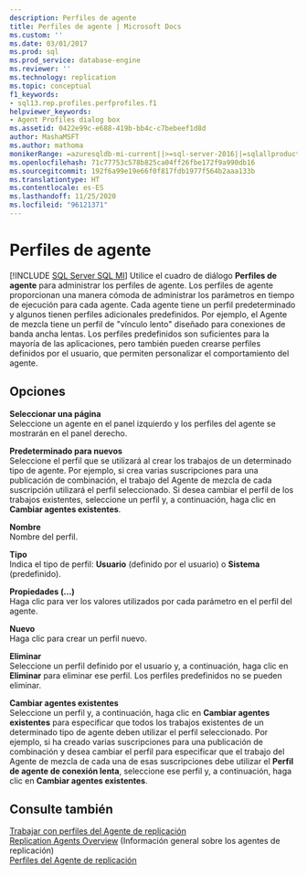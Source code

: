 ```yaml
---
description: Perfiles de agente
title: Perfiles de agente | Microsoft Docs
ms.custom: ''
ms.date: 03/01/2017
ms.prod: sql
ms.prod_service: database-engine
ms.reviewer: ''
ms.technology: replication
ms.topic: conceptual
f1_keywords:
- sql13.rep.profiles.perfprofiles.f1
helpviewer_keywords:
- Agent Profiles dialog box
ms.assetid: 0422e99c-e688-419b-bb4c-c7bebeef1d8d
author: MashaMSFT
ms.author: mathoma
monikerRange: =azuresqldb-mi-current||>=sql-server-2016||=sqlallproducts-allversions
ms.openlocfilehash: 71c77753c578b825ca04ff26fbe172f9a990db16
ms.sourcegitcommit: 192f6a99e19e66f0f817fdb1977f564b2aaa133b
ms.translationtype: HT
ms.contentlocale: es-ES
ms.lasthandoff: 11/25/2020
ms.locfileid: "96121371"
---
```

# <a name="agent-profiles"></a>Perfiles de agente
[!INCLUDE [SQL Server SQL MI](../../includes/applies-to-version/sql-asdbmi.md)]
   Utilice el cuadro de diálogo **Perfiles de agente** para administrar los perfiles de agente. Los perfiles de agente proporcionan una manera cómoda de administrar los parámetros en tiempo de ejecución para cada agente. Cada agente tiene un perfil predeterminado y algunos tienen perfiles adicionales predefinidos. Por ejemplo, el Agente de mezcla tiene un perfil de "vínculo lento" diseñado para conexiones de banda ancha lentas. Los perfiles predefinidos son suficientes para la mayoría de las aplicaciones, pero también pueden crearse perfiles definidos por el usuario, que permiten personalizar el comportamiento del agente.  
  
## <a name="options"></a>Opciones  
 **Seleccionar una página**  
 Seleccione un agente en el panel izquierdo y los perfiles del agente se mostrarán en el panel derecho.  
  
 **Predeterminado para nuevos**  
 Seleccione el perfil que se utilizará al crear los trabajos de un determinado tipo de agente. Por ejemplo, si crea varias suscripciones para una publicación de combinación, el trabajo del Agente de mezcla de cada suscripción utilizará el perfil seleccionado. Si desea cambiar el perfil de los trabajos existentes, seleccione un perfil y, a continuación, haga clic en **Cambiar agentes existentes**.  
  
 **Nombre**  
 Nombre del perfil.  
  
 **Tipo**  
 Indica el tipo de perfil: **Usuario** (definido por el usuario) o **Sistema** (predefinido).  
  
 **Propiedades (...)**  
 Haga clic para ver los valores utilizados por cada parámetro en el perfil del agente.  
  
 **Nuevo**  
 Haga clic para crear un perfil nuevo.  
  
 **Eliminar**  
 Seleccione un perfil definido por el usuario y, a continuación, haga clic en **Eliminar** para eliminar ese perfil. Los perfiles predefinidos no se pueden eliminar.  
  
 **Cambiar agentes existentes**  
 Seleccione un perfil y, a continuación, haga clic en **Cambiar agentes existentes** para especificar que todos los trabajos existentes de un determinado tipo de agente deben utilizar el perfil seleccionado. Por ejemplo, si ha creado varias suscripciones para una publicación de combinación y desea cambiar el perfil para especificar que el trabajo del Agente de mezcla de cada una de esas suscripciones debe utilizar el **Perfil de agente de conexión lenta**, seleccione ese perfil y, a continuación, haga clic en **Cambiar agentes existentes**.  
  
## <a name="see-also"></a>Consulte también  
 [Trabajar con perfiles del Agente de replicación](../../relational-databases/replication/agents/work-with-replication-agent-profiles.md)   
 [Replication Agents Overview](../../relational-databases/replication/agents/replication-agents-overview.md)  (Información general sobre los agentes de replicación)  
 [Perfiles del Agente de replicación](../../relational-databases/replication/agents/replication-agent-profiles.md)  
  
  
